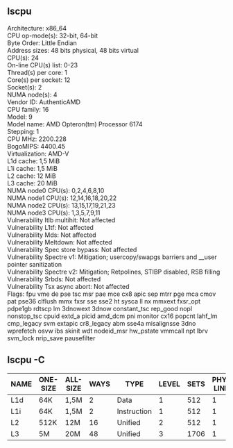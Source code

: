 ## lscpu

Architecture:                    x86_64  
CPU op-mode(s):                  32-bit, 64-bit  
Byte Order:                      Little Endian  
Address sizes:                   48 bits physical, 48 bits virtual  
CPU(s):                          24  
On-line CPU(s) list:             0-23  
Thread(s) per core:              1  
Core(s) per socket:              12  
Socket(s):                       2  
NUMA node(s):                    4  
Vendor ID:                       AuthenticAMD  
CPU family:                      16  
Model:                           9  
Model name:                      AMD Opteron(tm) Processor 6174  
Stepping:                        1  
CPU MHz:                         2200.228  
BogoMIPS:                        4400.45  
Virtualization:                  AMD-V  
L1d cache:                       1,5 MiB  
L1i cache:                       1,5 MiB  
L2 cache:                        12 MiB  
L3 cache:                        20 MiB  
NUMA node0 CPU(s):               0,2,4,6,8,10  
NUMA node1 CPU(s):               12,14,16,18,20,22  
NUMA node2 CPU(s):               13,15,17,19,21,23  
NUMA node3 CPU(s):               1,3,5,7,9,11  
Vulnerability Itlb multihit:     Not affected  
Vulnerability L1tf:              Not affected  
Vulnerability Mds:               Not affected  
Vulnerability Meltdown:          Not affected  
Vulnerability Spec store bypass: Not affected  
Vulnerability Spectre v1:        Mitigation; usercopy/swapgs barriers and __user pointer sanitization  
Vulnerability Spectre v2:        Mitigation; Retpolines, STIBP disabled, RSB filling  
Vulnerability Srbds:             Not affected  
Vulnerability Tsx async abort:   Not affected  
Flags:                           fpu vme de pse tsc msr pae mce cx8 apic sep mtrr pge mca cmov pat pse36 clflush mmx fxsr sse sse2 ht sysca
                                 ll nx mmxext fxsr_opt pdpe1gb rdtscp lm 3dnowext 3dnow constant_tsc rep_good nopl nonstop_tsc cpuid extd_a
                                 picid amd_dcm pni monitor cx16 popcnt lahf_lm cmp_legacy svm extapic cr8_legacy abm sse4a misalignsse 3dno
                                 wprefetch osvw ibs skinit wdt nodeid_msr hw_pstate vmmcall npt lbrv svm_lock nrip_save pausefilter  

## lscpu -C

|NAME|ONE-SIZE|ALL-SIZE|WAYS|TYPE|LEVEL|SETS|PHY-LINE|COHERENCY-SIZE| 
|----|--------|--------|----|----|-----|----|--------|--------------|
|L1d|    64K  |   1,5M |  2 |Data|  1  | 512|  1     |      64      |
|L1i|   64K   |  1,5M  |  2 |Instruction|1|512|  1   |      64      | 
|L2 | 512K    | 12M     | 16 |Unified |2 |512| 1      |      64      |
|L3 | 5M    | 20M     | 48 |Unified |3 |1706| 1      |      64      |